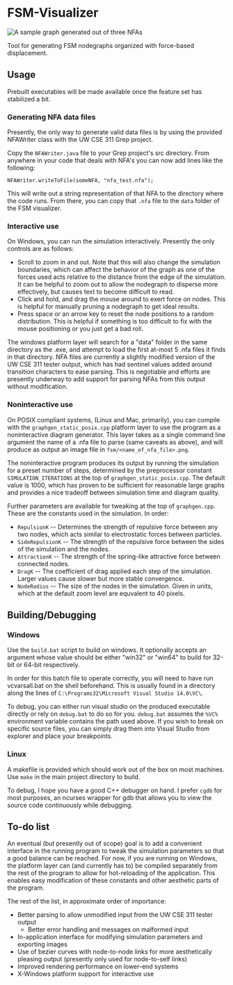 # FSM-Visualizer 

![A sample graph generated out of three NFAs](http://cloud.chronal.net/public/nodegraph.png)

Tool for generating FSM nodegraphs organized with force-based displacement.

## Usage

Prebuilt executables will be made available once the feature set has stabilized
a bit.

### Generating NFA data files

Presently, the only way to generate valid data files is by using the provided
NFAWriter class with the UW CSE 311 Grep project.

Copy the `NFAWriter.java` file to your Grep project's src directory. From
anywhere in your code that deals with NFA's you can now add lines like the
following:

    NFAWriter.writeToFile(someNFA, "nfa_test.nfa");

This will write out a string representation of that NFA to the directory where
the code runs. From there, you can copy that `.nfa` file to the `data` folder of
the FSM visualizer.

### Interactive use

On Windows, you can run the simulation interactively. Presently the only
controls are as follows:

 - Scroll to zoom in and out. Note that this will also change the simulation
   boundaries, which can affect the behavior of the graph as one of the forces
   used acts relative to the distance from the edge of the simulation.  It can be
   helpful to zoom out to allow the nodegraph to disperse more effectively, but
   causes text to become difficult to read.
 - Click and hold, and drag the mouse around to exert force on nodes. This is
   helpful for manually pruning a nodegraph to get ideal results.
 - Press space or an arrow key to reset the node positions to a random
   distribution. This is helpful if something is too difficult to fix with the
   mouse positioning or you just get a bad roll.

The windows platform layer will search for a "data" folder in the same directory
as the .exe, and attempt to load the first at-most 5 .nfa files it finds in that
directory. NFA files are currently a slightly modified version of the UW CSE 311
tester output, which has had sentinel values added around transition characters
to ease parsing. This is negotiable and efforts are presently underway to add
support for parsing NFAs from this output without modification.

### Noninteractive use

On POSIX compliant systems, (Linux and Mac, primarily), you can compile with the
`graphgen_static_posix.cpp` platform layer to use the program as a
noninteractive diagram generator. This layer takes as a single command line
argument the name of a .nfa file to parse (same caveats as above), and will
produce as output an image file in `fsm/<name_of_nfa_file>.png`.

The noninteractive program produces its output by running the simulation for a
preset number of steps, determined by the preprocessor constant
`SIMULATION_ITERATIONS` at the top of `graphgen_static_posix.cpp`. The default
value is 1000, which has proven to be sufficient for reasonable large graphs and
provides a nice tradeoff between simulation time and diagram quality. 

Further parameters are available for tweaking at the top of `graphgen.cpp`.
These are the constants used in the simulation. In order:

 -  `RepulsionK` -- Determines the strength of repulsive force between any two
    nodes, which acts similar to electrostatic forces between particles.
 -  `SideRepulsionK` -- The strength of the repulsive force between the sides of
    the simulation and the nodes.
 -  `AttractionK` -- The strength of the spring-like attractive force between
    connected nodes.
 -  `DragK` -- The coefficient of drag applied each step of the simulation.
    Larger values cause slower but more stable convergence.
 -  `NodeRadius` -- The size of the nodes in the simulation. Given in units,
    which at the default zoom level are equvalent to 40 pixels.

## Building/Debugging

### Windows

Use the `build.bat` script to build on windows. It optionally accepts an
argument whose value should be either "win32" or "win64" to build for 32-bit or
64-bit respectively.

In order for this batch file to operate correctly, you will need to have run
vcvarsall.bat on the shell beforehand. This is usually found in a directory
along the lines of `C:\Programs32\Microsoft Visual Studio 14.0\VC\`. 

To debug, you can either run visual studio on the produced executable directly
or rely on `debug.bat` to do so for you. `debug.bat` assumes the `%VC%`
environment variable contains the path used above. If you wish to break on
specific source files, you can simply drag them into Visual Studio from
explorer and place your breakpoints.

### Linux

A makefile is provided which should work out of the box on most machines. Use
`make` in the main project directory to build.

To debug, I hope you have a good C++ debugger on hand. I prefer `cgdb` for most
purposes, an ncurses wrapper for gdb that allows you to view the source code
continuously while debugging.

## To-do list

An eventual (but presently out of scope) goal is to add a convenient interface
in the running program to tweak the simulation parameters so that a good balance
can be reached.  For now, if you are running on Windows, the platform layer can
(and currently has to) be compiled separately from the rest of the program to
allow for hot-reloading of the application. This enables easy modification of
these constants and other aesthetic parts of the program.

The rest of the list, in approximate order of importance:

 - Better parsing to allow unmodified input from the UW CSE 311 tester output
    - Better error handling and messages on malformed input
 - In-application interface for modifying simulation parameters and exporting
   images
 - Use of bezier curves with node-to-node links for more aesthetically pleasing
   output (presently only used for node-to-self links)
 - Improved rendering performance on lower-end systems
 - X-Windows platform support for interactive use
